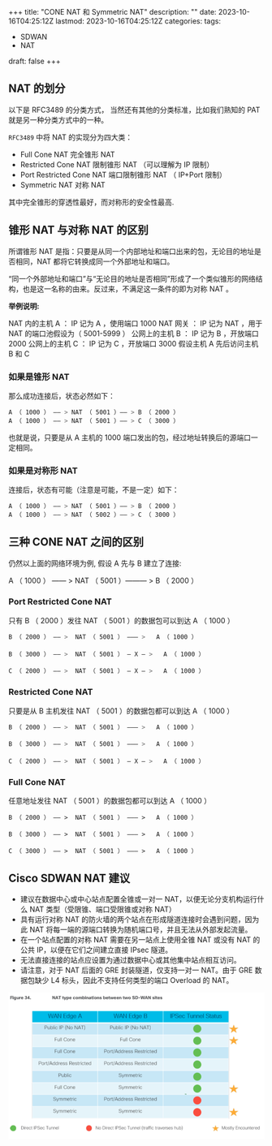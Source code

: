 +++
title: "CONE NAT 和 Symmetric NAT"
description: ""
date: 2023-10-16T04:25:12Z
lastmod: 2023-10-16T04:25:12Z
categories:
tags:

- SDWAN
- NAT

draft: false
+++

## NAT 的划分

以下是 RFC3489 的分类方式， 当然还有其他的分类标准，比如我们熟知的 PAT 就是另一种分类方式中的一种。

`RFC3489` 中将 NAT 的实现分为四大类：

- Full Cone NAT 完全锥形 NAT
- Restricted Cone NAT 限制锥形 NAT （可以理解为 IP 限制）
- Port Restricted Cone NAT 端口限制锥形 NAT （ IP+Port 限制）
- Symmetric NAT 对称 NAT

其中完全锥形的穿透性最好，而对称形的安全性最高.

## 锥形 NAT 与对称 NAT 的区别

所谓锥形 NAT 是指：只要是从同一个内部地址和端口出来的包，无论目的地址是否相同，NAT 都将它转换成同一个外部地址和端口。

“同一个外部地址和端口”与“无论目的地址是否相同”形成了一个类似锥形的网络结构，也是这一名称的由来。反过来，不满足这一条件的即为对称 NAT 。

**举例说明:**

NAT 内的主机 A ： IP 记为 A ，使用端口 1000
NAT 网关 ： IP 记为 NAT ，用于 NAT 的端口池假设为（ 5001-5999 ）
公网上的主机 B ： IP 记为 B ，开放端口 2000
公网上的主机 C ： IP 记为 C ，开放端口 3000
假设主机 A 先后访问主机 B 和 C

### 如果是锥形 NAT

那么成功连接后，状态必然如下：

```bash
A （ 1000 ） —— > NAT （ 5001 ）—— > B （ 2000 ）
A （ 1000 ） —— > NAT （ 5001 ）—— > C （ 3000 ）
```

也就是说，只要是从 A 主机的 1000 端口发出的包，经过地址转换后的源端口一定相同。

### 如果是对称形 NAT

连接后，状态有可能（注意是可能，不是一定）如下：

```bash
A （ 1000 ） —— > NAT （ 5001 ）—— > B （ 2000 ）
A （ 1000 ） —— > NAT （ 5002 ）—— > C （ 3000 ）
```

## 三种 CONE NAT 之间的区别

仍然以上面的网络环境为例, 假设 A 先与 B 建立了连接:

A （ 1000 ） —— > NAT （ 5001 ）——— > B （ 2000 ）

### Port Restricted Cone NAT

只有 B （ 2000 ）发往 NAT （ 5001 ）的数据包可以到达 A （ 1000 ）

```bash
B （ 2000 ） —— >  NAT （ 5001 ） ——— >   A （ 1000 ）

B （ 3000 ） —— >  NAT （ 5001 ） — X — >   A （ 1000 ）

C （ 2000 ） —— >  NAT （ 5001 ） — X — >   A （ 1000 ）
```

### Restricted Cone NAT

只要是从 B 主机发往 NAT （ 5001 ）的数据包都可以到达 A （ 1000 ）

```bash
B （ 2000 ） —— >  NAT （ 5001 ） ——— >   A （ 1000 ）

B （ 3000 ） —— >  NAT （ 5001 ） ——— >   A （ 1000 ）

C （ 2000 ） —— >  NAT （ 5001 ） — X — >   A （ 1000 ）
```

### Full Cone NAT

任意地址发往 NAT （ 5001 ）的数据包都可以到达 A （ 1000 ）

```
B （ 2000 ） —— >  NAT （ 5001 ） ——— >   A （ 1000 ）

B （ 3000 ） —— >  NAT （ 5001 ） ——— >   A （ 1000 ）

C （ 3000 ） —— >  NAT （ 5001 ） ——— >   A （ 1000 ）
```

## Cisco SDWAN NAT 建议

- 建议在数据中心或中心站点配置全锥或一对一 NAT，以便无论分支机构运行什么 NAT 类型（受限锥、端口受限锥或对称 NAT）
- 具有运行对称 NAT 的防火墙的两个站点在形成隧道连接时会遇到问题，因为此 NAT 将每一端的源端口转换为随机端口号，并且无法从外部发起流量。
- 在一个站点配置的对称 NAT 需要在另一站点上使用全锥 NAT 或没有 NAT 的公共 IP，以便在它们之间建立直接 IPsec 隧道。
- 无法直接连接的站点应设置为通过数据中心或其他集中站点相互访问。
- 请注意，对于 NAT 后面的 GRE 封装隧道，仅支持一对一 NAT。由于 GRE 数据包缺少 L4 标头，因此不支持任何类型的端口 Overload 的 NAT。

![NAT Type](image.png)
